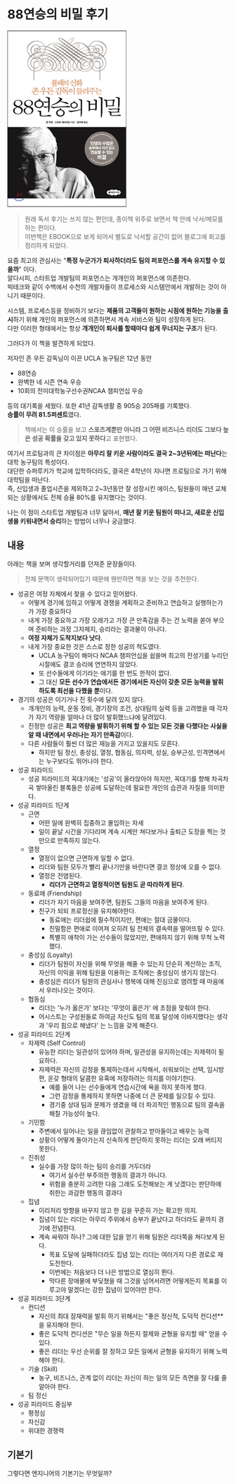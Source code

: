 # 88연승의 비밀 후기

![intro](./images/intro.jpeg)

> 원래 독서 후기는 쓰지 않는 편인데, 종이책 위주로 보면서 책 안에 낙서/메모를 하는 편이다.  
> 이번책은 EBOOK으로 보게 되어서 별도로 낙서할 공간이 없어 블로그에 회고를 정리하게 되었다.
 
요즘 최고의 관심사는 "**특정 누군가가 퇴사하더라도 팀의 퍼포먼스를 계속 유지할 수 있을까**" 이다.  
알다시피, 스타트업 개발팀의 퍼포먼스는 개개인의 퍼포먼스에 의존한다.  
빅테크와 같이 수백에서 수천의 개발자들이 프로세스와 시스템안에서 개발하는 것이 아니기 때문이다.  
  
시스템, 프로세스등을 정비하기 보다는 **제품의 고객들이 원하는 시점에 원하는 기능을 출시**하기 위해 개인의 퍼포먼스에 의존하면서 계속 서비스와 팀이 성장하게 된다.  
다만 이러한 형태에서는 항상 **개개인이 퇴사를 할때마다 쉽게 무너지는 구조**가 된다.  

그러다가 이 책을 발견하게 되었다.  
  
저자인 존 우든 감독님이 이끈 UCLA 농구팀은 12년 동안 

* 88연승 
* 완벽한 네 시즌 연속 우승 
* 10회의 전미대학농구선수권NCAA 챔피언십 우승

등의 대기록을 세웠다.
또한 41년 감독생활 중 905승 205패를 기록했다.  
**승률이 무려 81.5퍼센트**였다.

> 책에서는 이 승률을 보고 **스포츠계뿐만 아니라 그 어떤 비즈니스 리더도 그보다 높은 성공 확률을 갖고 있지 못하다**고 표현했다.

여기서 프로팀과의 큰 차이점은 **아무리 잘 키운 사람이라도 결국 2~3년뒤에는 떠난다**는 대학 농구팀의 특성이다.  
대단한 슈퍼루키가 학교에 입학하더라도, 결국은 4학년이 지나면 프로팀으로 가기 위해 대학팀을 떠난다.  
즉, 신입생과 졸업시즌을 제외하고 2~3년동안 잘 성장시킨 에이스, 팀원들이 매년 교체되는 상황에서도 전체 승율 80%를 유지했다는 것이다.  
  
나는 이 점이 스타트업 개발팀과 너무 닮아서, **매년 잘 키운 팀원이 떠나고, 새로운 신입생을 키워내면서 승리**하는 방법이 너무나 궁금했다.  

## 내용

아래는 책을 보며 생각할거리를 던져준 문장들이다.  

> 전체 문맥이 생략되어있기 때문에 웬만하면 책을 보는 것을 추천한다.

* 성공은 여정 자체에서 찾을 수 있다고 믿어왔다.
  * 어떻게 경기에 임하고 어떻게 경쟁을 계획하고 준비하고 연습하고 실행하는가가 가장 중요하다
  * 내게 가장 중요하고 가장 오래가고 가장 큰 만족감을 주는 건 노력을 쏟아 부으며 준비하는 과정 그자체지, 승리라는 결과물이 아니다.
  * **여정 자체가 도착지보다 낫다**.
  * 내게 가장 중요한 것은 스스로 정한 성공의 척도였다.
    * UCLA 농구팀이 해마다 NCAA 챔피언십을 쉽쓸며 최고의 전성기를 누리던 시절에도 결코 승리에 연연하지 않았다.
    * 또 선수들에게 이기라는 애기를 한 번도 한적이 없다.
    * 그 대신 **모든 선수가 연습에서든 경기에서든 자신이 갖춘 모든 능력을 발휘하도록 최선을 다했을 뿐**이다.
* 경기의 성공은 이기거나 진 횟수에 달려 있지 않다.
  * 개개인의 능력, 운동 장비, 경기장의 조건, 상대팀의 실력 등을 고려했을 때 각자가 자기 역량을 얼마나 더 많이 발휘했느냐에 달려있다.
  * 진정한 성공은 **최고 역량을 발휘하기 위해 할 수 있는 모든 것을 다했다는 사실을 알 때 내면에서 우러나는 자기 만족감**이다.
  * 다른 사람들이 훨씬 더 많은 재능을 가지고 있을지도 모른다.
    * 하지만 팀 정신, 충성심, 열정, 협동심, 의지력, 성실, 승부근성, 인격면에서는 누구보다도 뛰어나야 한다.
* 성공 피라미드
  * 성공 피라미드의 꼭대기에는 '성공'이 올라앉아야 하지만, 꼭대기를 향해 차곡차곡 쌓아올린 블록들은 성공에 도달하는데 필요한 개인의 습관과 자질을 의미한다.
* 성공 피라미드 1단계
  * 근면
    * 어떤 일에 완벽히 집중하고 몰입하는 자세
    * 일이 끝날 시간을 기다리며 계속 시계만 쳐다보거나 출퇴근 도장을 찍는 것만으로 만족하지 않는다.
  * 열정
    * 열정이 없으면 근면하게 일할 수 없다.
    * 리더와 팀원 모두가 빨리 끝나기만을 바란다면 결코 정상에 오를 수 없다.
    * 열정은 전염된다.
      * **리더가 근면하고 열정적이면 팀원도 곧 따라하게 된다**.
  * 동료애 (Friendship)
    * 리더가 자기 마음을 보여주면, 팀원도 그들의 마음을 보여주게 된다.
    * 친구가 되되 프로정신을 유지해야한다.
      * 동료애는 리더쉽에 필수적이지만, 편애는 절대 금물이다.
      * 친밀함은 편애로 이어져 오히려 팀 전체의 결속력을 떨어뜨릴 수 있다.
      * 특별히 애착이 가는 선수들이 많았지만, 편애하지 않기 위해 무척 노력했다.
  * 충성심 (Loyalty)
    * 리더가 팀원이 자신을 위해 무엇을 해줄 수 있는지 단순히 계산하는 조직, 자신의 이익을 위해 팀원을 이용하는 조직에는 충성심이 생기지 않는다.
    * 충성심은 리더가 팀원의 관심사나 행복에 대해 진심으로 염려할 때 마음에서 우러나오는 것이다.
  * 협동심
    * 리더는 '누가 옳은가' 보다는 '무엇이 옳은가' 에 초점을 맞춰야 한다.
    * 어시스트는 구성원들로 하여금 자신도 팀의 목표 달성에 이바지했다는 생각과 '우리 힘으로 해냈다' 는 느낌을 갖게 해준다.
* 성공 피라미드 2단계
  * 자제력 (Self Control)
    * 유능한 리더는 일관성이 있어야 하며, 일관성을 유지하는데는 자제력이 필요하다.
    * 자제력은 자신의 감정을 통제하는데서 시작해서, 쉬워보이는 선택, 임시방편, 온갖 형태의 달콤한 유혹에 저장하려는 의지를 이야기한다.
      * 예를 들어 나는 선수들에게 연습시간에 욕을 하지 못하게 했다.
      * 그런 감정을 통제하지 못하면 나중에 더 큰 문제를 일으킬 수 있다.
      * 경기중 상대 팀과 문제가 생겼을 때 더 파괴적인 행동으로 팀의 결속을 해칠 가능성이 높다.
  * 기민함
    * 주변에서 일어나는 일을 끊임없이 관찰하고 받아들이고 배우는 능력
    * 상황이 어떻게 돌아가는지 신속하게 판단하지 못하는 리더는 오래 버티지 못한다.
  * 진취성
    * 실수를 가장 많이 하는 팀이 승리를 거두더라
      * 여기서 실수란 부주의한 행동의 결과가 아니다.
      * 위험을 충분히 고려한 다음 그래도 도전해보는 게 낫겠다는 판단하에 취한는 과감한 행동의 결과다
  * 집념
    * 이리저리 방향을 바꾸지 않고 한 길을 꾸준히 가는 확고한 의지.
    * 집념이 있는 리더는 아무리 주위에서 승부가 끝났다고 하더라도 끝까지 경기에 전념한다.
    * 계속 싸워야 하나? 그에 대한 답을 얻기 위해 팀원은 리더쪽을 쳐다보게 된다.
      * 목표 도달에 실패하더라도 집념 있는 리더는 여러가지 다른 경로로 재도전한다.
      * 이번에는 처음보다 더 나은 방법으로 열심히 뛴다.
      * 막다른 장애물에 부딪쳤을 때 그것을 넘어서려면 어떻게든지 목표를 이루고야 말겠다는 강한 집념이 있어야만 한다.
* 성공 피라미드 3단계
  * 컨디션
    * 자신의 최대 잠재력을 발휘 하기 위해서는 "좋은 정신적, 도덕적 컨디션**을 유지해야 한다.
    * 좋은 도덕적 컨디션은 "무슨 일을 하든지 절제와 균형을 유지할 때" 얻을 수 있다.
    * 좋은 리더는 우선 순위를 잘 정하고 모든 일에서 균형을 유지하기 위해 노력해야 한다.
  * 기술 (Skill)
    * 농구, 비즈니스, 관계 없이 리더는 자신이 하는  일의 모든 측면을 잘 다룰 줄 알아야 한다.
  * 팀 정신
* 성공 피라미드 중심부
  * 평정심
  * 자신감
  * 위대한 경쟁력

## 기본기

그렇다면 엔지니어의 기본기는 무엇일까?  
